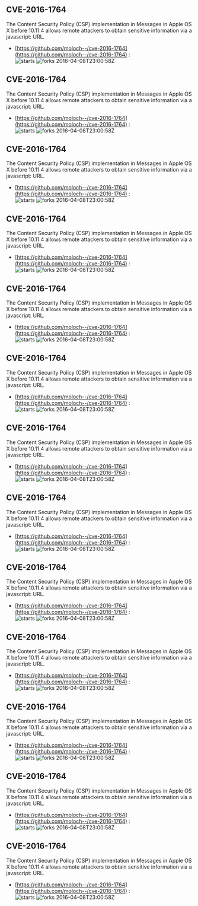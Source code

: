 ## CVE-2016-1764
 The Content Security Policy (CSP) implementation in Messages in Apple OS X before 10.11.4 allows remote attackers to obtain sensitive information via a javascript: URL.

- [https://github.com/moloch--/cve-2016-1764](https://github.com/moloch--/cve-2016-1764) :  
![starts](https://img.shields.io/github/stars/moloch--/cve-2016-1764.svg) 
![forks](https://img.shields.io/github/forks/moloch--/cve-2016-1764.svg) 
2016-04-08T23:00:58Z

## CVE-2016-1764
 The Content Security Policy (CSP) implementation in Messages in Apple OS X before 10.11.4 allows remote attackers to obtain sensitive information via a javascript: URL.

- [https://github.com/moloch--/cve-2016-1764](https://github.com/moloch--/cve-2016-1764) :  
![starts](https://img.shields.io/github/stars/moloch--/cve-2016-1764.svg) 
![forks](https://img.shields.io/github/forks/moloch--/cve-2016-1764.svg) 
2016-04-08T23:00:58Z

## CVE-2016-1764
 The Content Security Policy (CSP) implementation in Messages in Apple OS X before 10.11.4 allows remote attackers to obtain sensitive information via a javascript: URL.

- [https://github.com/moloch--/cve-2016-1764](https://github.com/moloch--/cve-2016-1764) :  
![starts](https://img.shields.io/github/stars/moloch--/cve-2016-1764.svg) 
![forks](https://img.shields.io/github/forks/moloch--/cve-2016-1764.svg) 
2016-04-08T23:00:58Z

## CVE-2016-1764
 The Content Security Policy (CSP) implementation in Messages in Apple OS X before 10.11.4 allows remote attackers to obtain sensitive information via a javascript: URL.

- [https://github.com/moloch--/cve-2016-1764](https://github.com/moloch--/cve-2016-1764) :  
![starts](https://img.shields.io/github/stars/moloch--/cve-2016-1764.svg) 
![forks](https://img.shields.io/github/forks/moloch--/cve-2016-1764.svg) 
2016-04-08T23:00:58Z

## CVE-2016-1764
 The Content Security Policy (CSP) implementation in Messages in Apple OS X before 10.11.4 allows remote attackers to obtain sensitive information via a javascript: URL.

- [https://github.com/moloch--/cve-2016-1764](https://github.com/moloch--/cve-2016-1764) :  
![starts](https://img.shields.io/github/stars/moloch--/cve-2016-1764.svg) 
![forks](https://img.shields.io/github/forks/moloch--/cve-2016-1764.svg) 
2016-04-08T23:00:58Z

## CVE-2016-1764
 The Content Security Policy (CSP) implementation in Messages in Apple OS X before 10.11.4 allows remote attackers to obtain sensitive information via a javascript: URL.

- [https://github.com/moloch--/cve-2016-1764](https://github.com/moloch--/cve-2016-1764) :  
![starts](https://img.shields.io/github/stars/moloch--/cve-2016-1764.svg) 
![forks](https://img.shields.io/github/forks/moloch--/cve-2016-1764.svg) 
2016-04-08T23:00:58Z

## CVE-2016-1764
 The Content Security Policy (CSP) implementation in Messages in Apple OS X before 10.11.4 allows remote attackers to obtain sensitive information via a javascript: URL.

- [https://github.com/moloch--/cve-2016-1764](https://github.com/moloch--/cve-2016-1764) :  
![starts](https://img.shields.io/github/stars/moloch--/cve-2016-1764.svg) 
![forks](https://img.shields.io/github/forks/moloch--/cve-2016-1764.svg) 
2016-04-08T23:00:58Z

## CVE-2016-1764
 The Content Security Policy (CSP) implementation in Messages in Apple OS X before 10.11.4 allows remote attackers to obtain sensitive information via a javascript: URL.

- [https://github.com/moloch--/cve-2016-1764](https://github.com/moloch--/cve-2016-1764) :  
![starts](https://img.shields.io/github/stars/moloch--/cve-2016-1764.svg) 
![forks](https://img.shields.io/github/forks/moloch--/cve-2016-1764.svg) 
2016-04-08T23:00:58Z

## CVE-2016-1764
 The Content Security Policy (CSP) implementation in Messages in Apple OS X before 10.11.4 allows remote attackers to obtain sensitive information via a javascript: URL.

- [https://github.com/moloch--/cve-2016-1764](https://github.com/moloch--/cve-2016-1764) :  
![starts](https://img.shields.io/github/stars/moloch--/cve-2016-1764.svg) 
![forks](https://img.shields.io/github/forks/moloch--/cve-2016-1764.svg) 
2016-04-08T23:00:58Z

## CVE-2016-1764
 The Content Security Policy (CSP) implementation in Messages in Apple OS X before 10.11.4 allows remote attackers to obtain sensitive information via a javascript: URL.

- [https://github.com/moloch--/cve-2016-1764](https://github.com/moloch--/cve-2016-1764) :  
![starts](https://img.shields.io/github/stars/moloch--/cve-2016-1764.svg) 
![forks](https://img.shields.io/github/forks/moloch--/cve-2016-1764.svg) 
2016-04-08T23:00:58Z

## CVE-2016-1764
 The Content Security Policy (CSP) implementation in Messages in Apple OS X before 10.11.4 allows remote attackers to obtain sensitive information via a javascript: URL.

- [https://github.com/moloch--/cve-2016-1764](https://github.com/moloch--/cve-2016-1764) :  
![starts](https://img.shields.io/github/stars/moloch--/cve-2016-1764.svg) 
![forks](https://img.shields.io/github/forks/moloch--/cve-2016-1764.svg) 
2016-04-08T23:00:58Z

## CVE-2016-1764
 The Content Security Policy (CSP) implementation in Messages in Apple OS X before 10.11.4 allows remote attackers to obtain sensitive information via a javascript: URL.

- [https://github.com/moloch--/cve-2016-1764](https://github.com/moloch--/cve-2016-1764) :  
![starts](https://img.shields.io/github/stars/moloch--/cve-2016-1764.svg) 
![forks](https://img.shields.io/github/forks/moloch--/cve-2016-1764.svg) 
2016-04-08T23:00:58Z

## CVE-2016-1764
 The Content Security Policy (CSP) implementation in Messages in Apple OS X before 10.11.4 allows remote attackers to obtain sensitive information via a javascript: URL.

- [https://github.com/moloch--/cve-2016-1764](https://github.com/moloch--/cve-2016-1764) :  
![starts](https://img.shields.io/github/stars/moloch--/cve-2016-1764.svg) 
![forks](https://img.shields.io/github/forks/moloch--/cve-2016-1764.svg) 
2016-04-08T23:00:58Z

